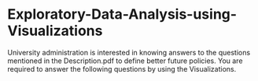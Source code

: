 # Exploratory-Data-Analysis-using-Visualizations
University administration is interested in knowing answers to the questions mentioned in the Description.pdf to define better future policies. You are required to answer the following questions by using the Visualizations.
